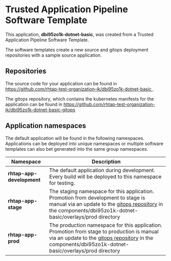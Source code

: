 # Trusted Application Pipeline Software Template

This application, **dbi95zo1k-dotnet-basic**, was created from a Trusted Application Pipeline Software Template.

The software templates create a new source and gitops deployment repositories with a sample source application. 

## Repositories

The source code for your application can be found in [https://github.com/rhtap-test-organization-jk/dbi95zo1k-dotnet-basic ](https://github.com/rhtap-test-organization-jk/dbi95zo1k-dotnet-basic ).
 
The gitops repository, which contains the kubernetes manifests for the application can be found in 
[https://github.com/rhtap-test-organization-jk/dbi95zo1k-dotnet-basic-gitops ](https://github.com/rhtap-test-organization-jk/dbi95zo1k-dotnet-basic-gitops ) 

## Application namespaces 

The default application will be found in the following namespaces. Applications can be deployed into unique namespaces or multiple software templates can also bet generated into the same group namespaces.  

|  Namespace   |  Description   |  
| -------- | -------- |   
| **rhtap-app-development** | The default application during development. Every build will be deployed to this namespace for testing. | 
| **rhtap-app-stage** | The staging namespace for this application. Promotion from development to stage is manual via an update to the [gitops repository](https://github.com/rhtap-test-organization-jk/dbi95zo1k-dotnet-basic-gitops ) in the components/dbi95zo1k-dotnet-basic/overlays/prod directory |  
| **rhtap-app-prod** | The production namespace for this application. Promotion from stage to production is manual via an update to the [gitops repository](https://github.com/rhtap-test-organization-jk/dbi95zo1k-dotnet-basic-gitops ) in the components/dbi95zo1k-dotnet-basic/overlays/prod directory | 